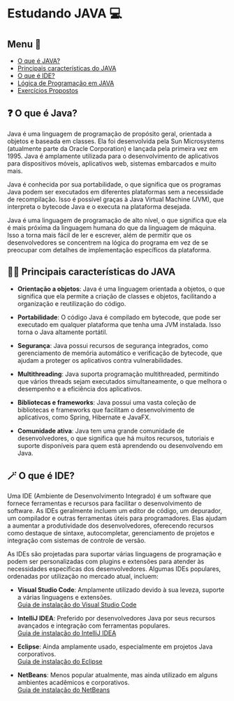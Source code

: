 # Estudando JAVA 💻

## Menu 🎯
- [O que é JAVA?](#o-que-é-java)
- [Principais características do JAVA](#principais-características-do-java)
- [O que é IDE?](#o-que-é-ide)
- [Lógica de Programação em JAVA](logica_de_programacao.md)
- [Exercícios Propostos](exercicios_propostos.md)

## ❓ O que é Java?
Java é uma linguagem de programação de propósito geral, orientada a objetos e baseada em classes. Ela foi desenvolvida pela Sun Microsystems (atualmente parte da Oracle Corporation) e lançada pela primeira vez em 1995. Java é amplamente utilizada para o desenvolvimento de aplicativos para dispositivos móveis, aplicativos web, sistemas embarcados e muito mais.

Java é conhecida por sua portabilidade, o que significa que os programas Java podem ser executados em diferentes plataformas sem a necessidade de recompilação. Isso é possível graças à Java Virtual Machine (JVM), que interpreta o bytecode Java e o executa na plataforma desejada.

Java é uma linguagem de programação de alto nível, o que significa que ela é mais próxima da linguagem humana do que da linguagem de máquina. Isso a torna mais fácil de ler e escrever, além de permitir que os desenvolvedores se concentrem na lógica do programa em vez de se preocupar com detalhes de implementação específicos da plataforma.

## 🧑‍💻 Principais características do JAVA

- **Orientação a objetos**: Java é uma linguagem orientada a objetos, o que significa que ela permite a criação de classes e objetos, facilitando a organização e reutilização do código.

- **Portabilidade**: O código Java é compilado em bytecode, que pode ser executado em qualquer plataforma que tenha uma JVM instalada. Isso torna o Java altamente portátil.

- **Segurança**: Java possui recursos de segurança integrados, como gerenciamento de memória automático e verificação de bytecode, que ajudam a proteger os aplicativos contra vulnerabilidades.

- **Multithreading**: Java suporta programação multithreaded, permitindo que vários threads sejam executados simultaneamente, o que melhora o desempenho e a eficiência dos aplicativos.

- **Bibliotecas e frameworks**: Java possui uma vasta coleção de bibliotecas e frameworks que facilitam o desenvolvimento de aplicativos, como Spring, Hibernate e JavaFX.

- **Comunidade ativa**: Java tem uma grande comunidade de desenvolvedores, o que significa que há muitos recursos, tutoriais e suporte disponíveis para quem está aprendendo ou desenvolvendo em Java.


## 🪄 O que é IDE?
Uma IDE (Ambiente de Desenvolvimento Integrado) é um software que fornece ferramentas e recursos para facilitar o desenvolvimento de software. As IDEs geralmente incluem um editor de código, um depurador, um compilador e outras ferramentas úteis para programadores. Elas ajudam a aumentar a produtividade dos desenvolvedores, oferecendo recursos como destaque de sintaxe, autocompletar, gerenciamento de projetos e integração com sistemas de controle de versão.

As IDEs são projetadas para suportar várias linguagens de programação e podem ser personalizadas com plugins e extensões para atender às necessidades específicas dos desenvolvedores. Algumas IDEs populares, ordenadas por utilização no mercado atual, incluem:

- **Visual Studio Code**: Amplamente utilizado devido à sua leveza, suporte a várias linguagens e extensões.  
[Guia de instalação do Visual Studio Code](tutorial_instalacao_ides.md)

- **IntelliJ IDEA**: Preferido por desenvolvedores Java por seus recursos avançados e integração com ferramentas populares.  
[Guia de instalação do IntelliJ IDEA](tutorial_instalacao_ides.md)

- **Eclipse**: Ainda amplamente usado, especialmente em projetos Java corporativos.  
[Guia de instalação do Eclipse](tutorial_instalacao_ides.md)

- **NetBeans**: Menos popular atualmente, mas ainda utilizado em alguns ambientes acadêmicos e corporativos.  
[Guia de instalação do NetBeans](tutorial_instalacao_ides.md)


